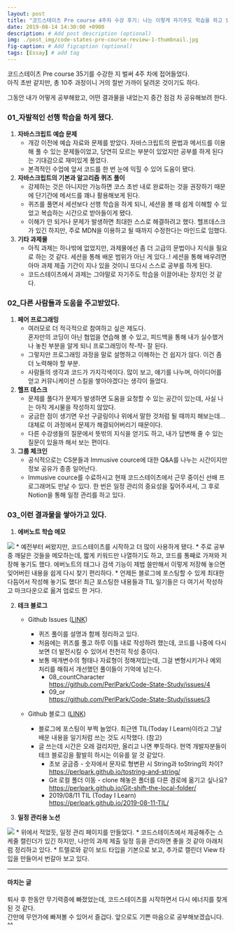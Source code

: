 ```yaml
---
layout: post
title: "코드스테이츠 Pre course 4주차 수강 후기: 나는 이렇게 자기주도 학습을 하고 있다."
date: 2019-08-14 14:30:00 +0900
description: # Add post description (optional)
img: ./post_img/code-states-pre-course-review-1-thumbnail.jpg
fig-caption: # Add figcaption (optional)
tags: [Essay] # add tag
---
```

코드스테이츠 Pre course 35기를 수강한 지 벌써 4주 차에 접어들었다.  
아직 초반 같지만, 총 10주 과정이니 거의 절반 가까이 달려온 것이기도 하다.

그동안 내가 어떻게 공부해왔고, 어떤 결과물을 내었는지 중간 점검 차 공유해보려 한다.

### 01_자발적인 선행 학습을 하게 됐다.
1. **자바스크립트 예습 문제**
    * 개강 이전에 예습 자료와 문제를 받았다. 자바스크립트의 문법과 메서드를 이용해 풀 수 있는 문제들이었고, 당연히 모르는 부분이 있었지만 공부를 하게 된다는 기대감으로 재미있게 풀었다.
    * 본격적인 수업에 앞서 코드를 한 번 눈에 익힐 수 있어 도움이 됐다.
2. **자바스크립트의 기본과 알고리즘 퀴즈 풀이**
    * 강제하는 것은 아니지만 가능하면 코스 초반 내로 완료하는 것을 권장하기 때문에 단기간에 메서드를 꽤나 활용해보게 된다.
    * 퀴즈를 풀면서 세션보다 선행 학습을 하게 되니, 세션을 볼 때 쉽게 이해할 수 있었고 복습하는 시간으로 받아들이게 됐다.
    * 이해가 안 되거나 문제가 발생하면 최대한 스스로 해결하려고 했다. 헬프데스크가 있긴 하지만, 주로 MDN을 이용하고 될 때까지 수정한다는 마인드로 임했다.
3. **기타 과제물**
    * 아직 과제는 하나밖에 없었지만, 과제물에선 좀 더 고급의 문법이나 지식을 필요로 하는 것 같다. 세션을 통해 배운 범위가 아닌 게 있다..! 세션을 통해 배우려면 아마 과제 제출 기간이 지나 있을 것이니 또다시 스스로 공부를 하게 된다.
    * 코드스테이츠에서 과제는 그야말로 자기주도 학습을 이끌어내는 장치인 것 같다.

### 02_다른 사람들과 도움을 주고받았다.
1. **페어 프로그래밍**
    * 여러모로 더 적극적으로 참여하고 싶은 제도다.  
    혼자만의 코딩이 아닌 협업을 연습해 볼 수 있고, 피드백을 통해 내가 실수했거나 놓친 부분을 알게 되니 프로그래밍이 챡-챡- 잘 된다.  
    * 그렇지만 프로그래밍 과정을 말로 설명하고 이해하는 건 쉽지가 않다. 이건 좀 더 노력해야 할 부분.
    * 사람들의 생각과 코드가 가지각색이다. 많이 보고, 얘기를 나누며, 아이디어를 얻고 커뮤니케이션 스킬을 쌓아야겠다는 생각이 들었다.
2. **헬프 데스크**
    * 문제를 풀다가 문제가 발생하면 도움을 요청할 수 있는 공간이 있는데, 사실 나는 아직 게시물을 작성하지 않았다.
    * 궁금한 점이 생기면 우선 구글링이나 위에서 말한 것처럼 될 때까지 해보는데... 대체로 이 과정에서 문제가 해결되어버리기 때문이다.
    * 다른 수강생들의 질문에서 뜻밖의 지식을 얻기도 하고, 내가 답변해 줄 수 있는 질문이 있을까 해서 보는 편이다.
3. **그룹 체크인**
    * 공식적으로는 CS분들과 Immusive cource에 대한 Q&A를 나누는 시간이지만 정보 공유가 종종 일어난다.
    * Immusive cource를 수료하시고 현재 코드스테이츠에서 근무 중이신 선배 프로그래머도 만날 수 있다.
한 번은 일정 관리의 중요성을 짚어주셔서, 그 후로 Notion을 통해 일정 관리를 하고 있다.

### 03_이런 결과물을 쌓아가고 있다.
1. **에버노트 학습 메모**
<img src="{{site.baseurl}}/assets/post_img/code-states-pre-course-review-1-1.png">
    * 예전부터 써왔지만, 코드스테이츠를 시작하고 더 많이 사용하게 됐다.
    * 주로 공부 중 깨달은 것들을 메모하는데, 짧게 키워드만 나열하기도 하고, 코드를 통째로 가져와 저장해 놓기도 했다. 에버노트의 태그나 검색 기능이 제법 쓸만해서 이렇게 저장해 놓으면 잊어버린 내용을 쉽게 다시 찾기 편리하다.
    * 언제든 블로그에 포스팅할 수 있게 최대한 다듬어서 작성해 놓기도 했다! 최근 포스팅한 내용들과 TIL 일기들은 다 여기서 작성하고 마크다운으로 옮겨 업로드 한 거다.  

2. **테크 블로그**
    * Github Issues ([LINK](https://github.com/PerlPark/Code-State-Study/issues))
      * 퀴즈 풀이를 설명과 함께 정리하고 있다.
      * 처음에는 퀴즈를 풀고 하루 이틀 내로 작성하려 했는데, 코드를 나중에 다시 보면 더 발전시킬 수 있어서 천천히 작성 중이다.
      * 보통 매개변수의 형태나 자료형이 정해져있는데, 그걸 변형시키거나 예외 처리를 해줘서 개선했던 풀이들이 기억에 남는다.
        * 08_countCharacter  
        https://github.com/PerlPark/Code-State-Study/issues/4
        * 09_or  
        https://github.com/PerlPark/Code-State-Study/issues/3

    * Github 블로그 ([LINK](https://perlpark.github.io))
      * 블로그에 포스팅이 부쩍 늘었다. 최근엔 TIL(Today I Learn)이라고 그날 배운 내용을 일기처럼 쓰는 것도 시작했다. (참고)
      * 글 쓰는데 시간은 오래 걸리지만, 올리고 나면 뿌듯하다. 현역 개발자분들이 테크 블로깅을 활발히 하시는 이유를 알 것 같았다. 
        * 초보 궁금증 - 숫자에서 문자로 형변환 시 String과 toString의 차이?  
        https://perlpark.github.io/tostring-and-string/
        * Git 로컬 폴더 이동 - clone 해놓은 폴더를 다른 경로에 옮기고 싶나요?  
        https://perlpark.github.io/Git-shift-the-local-folder/
        * 2019/08/11 TIL (Today I Learn)  
        https://perlpark.github.io/2019-08-11-TIL/

  3. **일정 관리용 노션**
  <img src="{{site.baseurl}}/assets/post_img/code-states-pre-course-review-1-2.png">
      * 위에서 적었듯, 일정 관리 페이지를 만들었다.
      * 코드스테이츠에서 제공해주는 스케줄 캘린더가 있긴 하지만, 나만의 과제 제출 일정 등을 관리하면 좋을 것 같아 아래처럼 정리하고 있다.
      * 트렐로와 같이 보드 타입을 기본으로 보고, 추가로 캘린더  View 타입을 만들어서 번갈아 보고 있다.  
      



---
#### 마치는 글
퇴사 후 한동안 무기력증에 빠졌었는데, 코드스테이츠를 시작하면서 다시 에너지를 찾게 된 것 같다.  
간만에 무언가에 빠져볼 수 있어서 즐겁다. 앞으로도 기쁜 마음으로 공부해보겠습니다. ^^